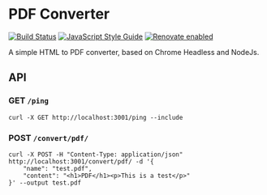 # PDF Converter

[![Build Status](https://travis-ci.com/Serli/pdf-converter.svg?branch=master)](https://travis-ci.com/Serli/pdf-converter)
[![JavaScript Style Guide](https://img.shields.io/badge/code_style-standard-brightgreen.svg)](https://standardjs.com)
[![Renovate enabled](https://img.shields.io/badge/renovate-enabled-brightgreen.svg)](https://renovatebot.com/)

A simple HTML to PDF converter, based on Chrome Headless and NodeJs.

## API

### GET `/ping`

```
curl -X GET http://localhost:3001/ping --include
```

### POST `/convert/pdf/`

```
curl -X POST -H "Content-Type: application/json" http://localhost:3001/convert/pdf/ -d '{
    "name": "test.pdf",
    "content": "<h1>PDF</h1><p>This is a test</p>"
}' --output test.pdf
```
